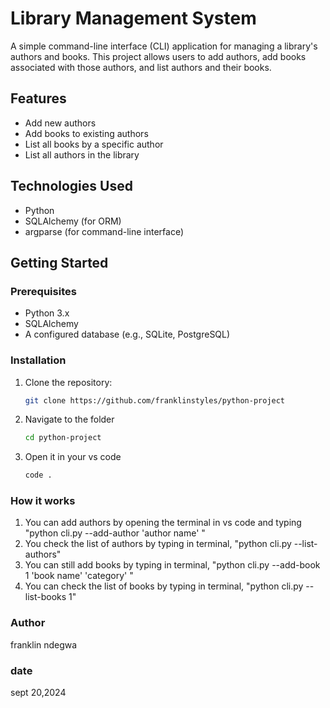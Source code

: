# Library Management System

A simple command-line interface (CLI) application for managing a library's authors and books. This project allows users to add authors, add books associated with those authors, and list authors and their books.

## Features

- Add new authors
- Add books to existing authors
- List all books by a specific author
- List all authors in the library

## Technologies Used

- Python
- SQLAlchemy (for ORM)
- argparse (for command-line interface)

## Getting Started

### Prerequisites

- Python 3.x
- SQLAlchemy
- A configured database (e.g., SQLite, PostgreSQL)

### Installation

1. Clone the repository:
   ```bash
   git clone https://github.com/franklinstyles/python-project
   ```

2. Navigate to the folder
    ```bash
    cd python-project
    ```
3. Open it in your vs code
   ```bash
   code .
   ```

### How it works

1. You can add authors by opening the terminal in vs code and typing "python cli.py --add-author 'author name' "
2. You check the list of authors by typing in terminal, "python cli.py --list-authors"
3. You can still add books by typing in terminal, "python cli.py --add-book 1 'book name' 'category' "
4. You can check the list of books by typing in terminal, "python cli.py --list-books 1"

### Author 
 franklin ndegwa 

### date
sept 20,2024 

       